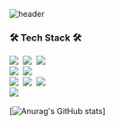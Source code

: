![header](https://capsule-render.vercel.app/api?type=wave&color=blue&height=300&section=header&text=Hong%Se%Hyeon&fontSize=90)

### 🛠 Tech Stack 🛠
<p align="left">
    <img src="https://img.shields.io/badge/C%23-brightgreen?style=flat-square&logo=CSharp&logoColor=white"/></a>&nbsp 
    <img src="https://img.shields.io/badge/C++-00599C?style=flat-square&logo=C%2B%2B&logoColor=white"/></a>&nbsp
    <img src="https://img.shields.io/badge/C-A8B9CC?style=flat-square&logo=C&logoColor=white"/></a>&nbsp
    <br>
    <img src="https://img.shields.io/badge/Python-3766AB?style=flat-square&logo=Python&logoColor=white"/></a>&nbsp 
    <img src="https://img.shields.io/badge/Java-007396?style=flat-square&logo=Java&logoColor=white"/></a>&nbsp 
    <br>
    <img src="https://img.shields.io/badge/HTML-lightgrey?style=flat-square&logo=HTML5&logoColor=white"/></a>&nbsp 
    <img src="https://img.shields.io/badge/css-1572B6?style=flat-square&logo=css3&logoColor=white"/></a>&nbsp 
    <img src="https://img.shields.io/badge/Javascript-ffb13b?style=flat-square&logo=javascript&logoColor=white"/></a>&nbsp 
    <br>
    <img src="https://img.shields.io/badge/Mysql-E6B91E?style=flat-square&logo=MySql&logoColor=white"/></a>&nbsp 
</p>

[![Anurag's GitHub stats](https://github-readme-stats.vercel.app/api?username=hsh0517&&show_icons=true&theme=synthwave)]
